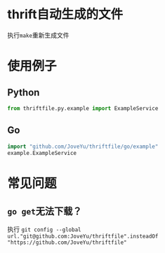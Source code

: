 # thrift自动生成的文件

执行`make`重新生成文件

# 使用例子

## Python

```python
from thriftfile.py.example import ExampleService
```

## Go

```go
import "github.com/JoveYu/thriftfile/go/example"
example.ExampleService
```


# 常见问题

## `go get`无法下载？

执行 `git config --global url."git@github.com:JoveYu/thriftfile".insteadOf "https://github.com/JoveYu/thriftfile"`

